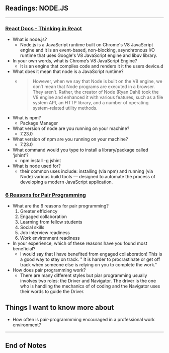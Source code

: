 ## Readings: NODE.JS
***
### [React Docs - Thinking in React](https://www.sitepoint.com/an-introduction-to-node-js/)
- What is node.js?
  * Node.js is a JavaScript runtime built on Chrome's V8 JavaScript engine and it is an event-based, non-blocking, asynchronous I/O runtime that uses Google's V8 JavaScript engine and libuv library.
- In your own words, what is Chrome’s V8 JavaScript Engine?
  * It is an engine that compiles code and renders it it the users device.d
- What does it mean that node is a JavaScript runtime?
  * > However, when we say that Node is built on the V8 engine, we don’t mean that Node programs are executed in a browser. They aren’t. Rather, the creator of Node (Ryan Dahl) took the V8 engine and enhanced it with various features, such as a file system API, an HTTP library, and a number of operating system–related utility methods.
- What is npm?
  * Package Manager
- What version of node are you running on your machine?
  * 7.23.0
- What version of npm are you running on your machine?
  * 7.23.0
- What command would you type to install a library/package called ‘jshint’?
  * npm install -g jshint
- What is node used for?
  *  their common uses include: installing (via npm) and running (via Node) various build tools — designed to automate the process of developing a modern JavaScript application.

### [6 Reasons for Pair Programming](https://www.codefellows.org/blog/6-reasons-for-pair-programming/)
- What are the 6 reasons for pair programming?
  1. Greater efficiency 
  2. Engaged collaboration
  3. Learning from fellow students
  4. Social skills
  5. Job interview readiness
  6. Work environment readiness
- In your experience, which of these reasons have you found most beneficial?
  * I would say that I have benefited from engaged collaboration! This is a good way to stay on track. " It is harder to procrastinate or get off track when someone else is relying on you to complete the work." 
- How does pair programming work?
  * There are many different styles but piar programming usually involves two roles: the Driver and Navigator. The driver is the one who is handling the mechanics of of coding and the Navigator uses their words to guide the Driver.

  

## Things I want to know more about
- How often is pair-programmming encouraged in a professional work environment?
***
 ## End of Notes
